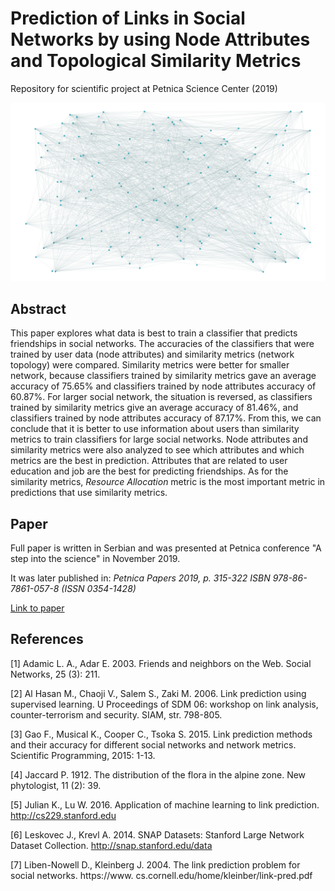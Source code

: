 # Prediction of Links in Social Networks by using Node Attributes and Topological Similarity Metrics

Repository for scientific project at Petnica Science Center (2019)

![](graph_414.png)

## Abstract

This paper explores what data is best to train a classifier that predicts friendships in social networks. The accuracies of the classifiers that were trained by user data (node attributes) and similarity metrics (network topology) were compared. Similarity metrics were better for smaller network, because classifiers trained by similarity metrics gave an average accuracy of 75.65% and classifiers trained by node attributes accuracy of 60.87%. For larger social network, the situation is reversed, as classifiers trained by similarity metrics give an average accuracy of 81.46%, and classifiers trained by node attributes accuracy of 87.17%. From this, we can conclude that it is better to use information about users than similarity metrics to train classifiers for large social networks. Node attributes and similarity metrics were also analyzed to see which attributes and which metrics are the best in prediction. Attributes that are related to user education and job are the best for predicting friendships. As for the similarity metrics, *Resource Allocation* metric is the most important metric in predictions that use similarity metrics.

## Paper

Full paper is written in Serbian and was presented at Petnica conference "A step into the science" in November 2019.

It was later published in: _Petnica Papers 2019, p. 315-322 ISBN 978-86-7861-057-8 (ISSN 0354-1428)_

[Link to paper](./Paper/Zb2019-RAC-NK.pdf)

## References

[1] Adamic L. A., Adar E. 2003. Friends and neighbors
on the Web. Social Networks, 25 (3): 211.

[2] Al Hasan M., Chaoji V., Salem S., Zaki M. 2006.
Link prediction using supervised learning. U
Proceedings of SDM 06: workshop on link analysis,
counter-terrorism and security. SIAM, str. 798-805.

[3] Gao F., Musical K., Cooper C., Tsoka S. 2015. Link
prediction methods and their accuracy for different
social networks and network metrics. Scientific
Programming, 2015: 1-13.

[4] Jaccard P. 1912. The distribution of the flora in the
alpine zone. New phytologist, 11 (2): 39.

[5] Julian K., Lu W. 2016. Application of machine
learning to link prediction. http://cs229.stanford.edu

[6] Leskovec J., Krevl A. 2014. SNAP Datasets:
Stanford Large Network Dataset Collection.
http://snap.stanford.edu/data

[7] Liben-Nowell D., Kleinberg J. 2004. The link
prediction problem for social networks. https://www.
cs.cornell.edu/home/kleinber/link-pred.pdf
